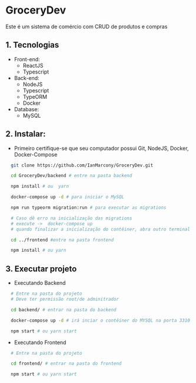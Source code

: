 # GroceryDev

Este é um sistema de comércio com CRUD de produtos e compras

## 1. Tecnologias

- Front-end:
  - ReactJS
  - Typescript
- Back-end:
  - NodeJS
  - Typescript
  - TypeORM
  - Docker
- Database:
  - MySQL

## 2. Instalar:

- Primeiro certifique-se que seu computador possui Git, NodeJS, Docker, Docker-Compose

```bash
  git clone https://github.com/IanMarcony/GroceryDev.git

  cd GroceryDev/backend # entre na pasta backend

  npm install # ou  yarn

  docker-compose up -d # para iniciar o MySQL

  npm run typeorm migration:run # para executar as migrations

  # Caso dê erro na inicialização das migrations
  # execute ->  docker-compose up
  # quando finalizar a inicialização do contêiner, abra outro terminal e execute as migrations normalmente

  cd ../frontend #entre na pasta frontend

  npm install # ou yarn
```

## 3. Executar projeto

- Executando Backend

```bash
  # Entre na pasta do projeto
  # Deve ter permissão root/de adminitrador

  cd backend/ # entrar na pasta do backend

  docker-compose up -d # irá inciar o contêiner do MYSQL na porta 3310

  npm start # ou yarn start
```

- Executando Frontend

```bash
  # Entre na pasta do projeto

  cd frontend/ # entrar na pasta do frontend

  npm start # ou yarn start
```
